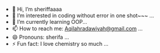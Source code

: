 - 👋 Hi, I’m sheriffaaaa
- 👀 I’m interested in coding without error in one shot~~~ ...
- 🌱 I’m currently learning OOP...
- 📫 How to reach me: Aqilahradawiyah@gmail.com ...
- 😄 Pronouns: sherifa ...
- ⚡ Fun fact: I love chemistry so much ...

<!---
sheriffaaaa/sheriffaaaa is a ✨ special ✨ repository because its `README.md` (this file) appears on your GitHub profile.
You can click the Preview link to take a look at your changes.
--->
